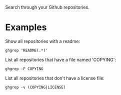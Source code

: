 Search through your Github repositories.

# Examples

Show all repositories with a readme:

    ghgrep 'README(.*)'

List all repositories that have a file named 'COPYING':

    ghgrep -F COPYING

List all repositories that don't have a license file:

    ghgrep -v (COPYING|LICENSE)

